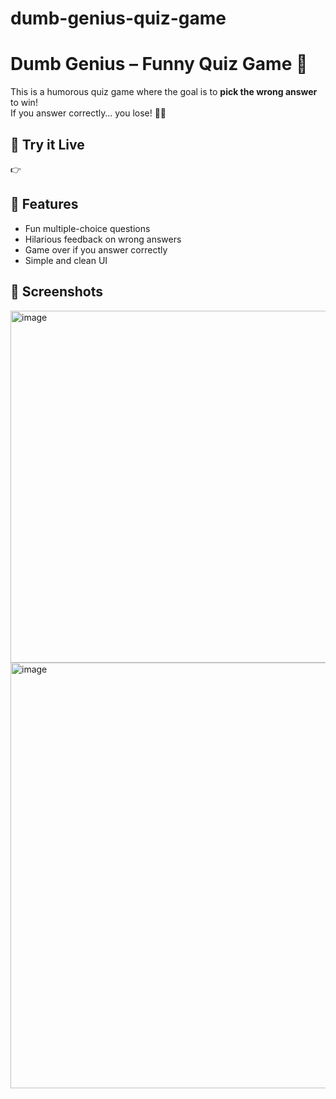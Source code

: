 # dumb-genius-quiz-game
# Dumb Genius – Funny Quiz Game 🤪

This is a humorous quiz game where the goal is to **pick the wrong answer** to win!  
If you answer correctly… you lose! 🧠💥

## 🚀 Try it Live
👉

## 🧠 Features
- Fun multiple-choice questions
- Hilarious feedback on wrong answers
- Game over if you answer correctly
- Simple and clean UI


## 📸 Screenshots
<img width="1406" height="563" alt="image" src="https://github.com/user-attachments/assets/0d342540-5fba-459b-87b1-902f2a9c3aba" />
<img width="853" height="681" alt="image" src="https://github.com/user-attachments/assets/5b6d000a-fde1-4ce9-aa11-32d63cad32a6" />




